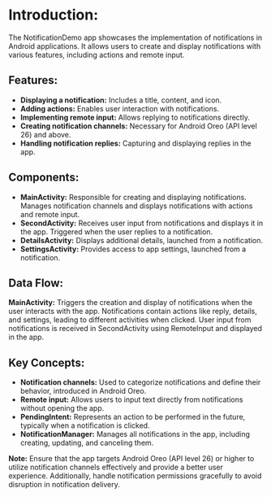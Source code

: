 <h1>Introduction:</h1>
<p>The NotificationDemo app showcases the implementation of notifications in Android applications. It allows users to create and display notifications with various features, including actions and remote input.</p>

<h2>Features:</h2>
<ul>
  <li><strong>Displaying a notification:</strong> Includes a title, content, and icon.</li>
  <li><strong>Adding actions:</strong> Enables user interaction with notifications.</li>
  <li><strong>Implementing remote input:</strong> Allows replying to notifications directly.</li>
  <li><strong>Creating notification channels:</strong> Necessary for Android Oreo (API level 26) and above.</li>
  <li><strong>Handling notification replies:</strong> Capturing and displaying replies in the app.</li>
</ul>

<h2>Components:</h2>
<ul>
  <li><strong>MainActivity:</strong> Responsible for creating and displaying notifications. Manages notification channels and displays notifications with actions and remote input.</li>
  <li><strong>SecondActivity:</strong> Receives user input from notifications and displays it in the app. Triggered when the user replies to a notification.</li>
  <li><strong>DetailsActivity:</strong> Displays additional details, launched from a notification.</li>
  <li><strong>SettingsActivity:</strong> Provides access to app settings, launched from a notification.</li>
</ul>

<h2>Data Flow:</h2>
<p><strong>MainActivity:</strong> Triggers the creation and display of notifications when the user interacts with the app. Notifications contain actions like reply, details, and settings, leading to different activities when clicked. User input from notifications is received in SecondActivity using RemoteInput and displayed in the app.</p>

<h2>Key Concepts:</h2>
<ul>
  <li><strong>Notification channels:</strong> Used to categorize notifications and define their behavior, introduced in Android Oreo.</li>
  <li><strong>Remote input:</strong> Allows users to input text directly from notifications without opening the app.</li>
  <li><strong>PendingIntent:</strong> Represents an action to be performed in the future, typically when a notification is clicked.</li>
  <li><strong>NotificationManager:</strong> Manages all notifications in the app, including creating, updating, and canceling them.</li>
</ul>

<p><strong>Note:</strong> Ensure that the app targets Android Oreo (API level 26) or higher to utilize notification channels effectively and provide a better user experience. Additionally, handle notification permissions gracefully to avoid disruption in notification delivery.</p>
